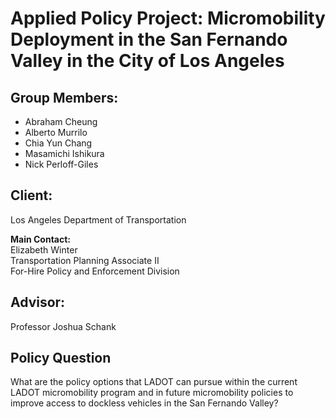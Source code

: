 # Applied Policy Project: Micromobility Deployment in the San Fernando Valley in the City of Los Angeles
## Group Members: 
- Abraham Cheung
- Alberto Murrilo
- Chia Yun Chang
- Masamichi Ishikura
- Nick Perloff-Giles

## Client: 
Los Angeles Department of Transportation  

**Main Contact:**  
Elizabeth Winter  
Transportation Planning Associate II  
For-Hire Policy and Enforcement Division  

## Advisor:
Professor Joshua Schank

## Policy Question
What are the policy options that LADOT can pursue within the current LADOT micromobility program and in future micromobility policies to improve access to dockless vehicles in the San Fernando Valley?
